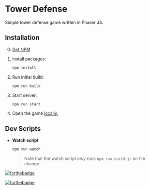 # Tower Defense

Simple tower defense game written in Phaser JS.

## Installation

0. [Get NPM](https://www.npmjs.com/)
0. Install packages:

    ```bash
    npm install
    ```

0. Run initial build:

    ```bash
    npm run build
    ```

0. Start server:

    ```bash
    npm run start
    ```

0. Open the game [locally.](http://localhost:8080)

## Dev Scripts

* **Watch script**

    ```bash
    npm run watch
    ```

    > Note that the watch script _only_ runs `npm run build:js` on file change.



[![forthebadge](http://forthebadge.com/images/badges/built-by-hipsters.svg)](http://forthebadge.com)

[![forthebadge](http://forthebadge.com/images/badges/certified-steve-bruhle.svg)](http://forthebadge.com)

